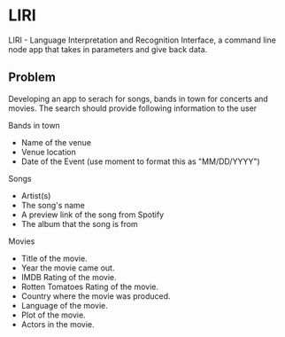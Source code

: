 # LIRI
LIRI - Language Interpretation and Recognition Interface, a command line node app that takes in parameters and give back data.


## Problem
Developing an app to serach for songs, bands in town for concerts and movies. 
The search should provide following information to the user

Bands in town 
* Name of the venue
* Venue location
* Date of the Event (use moment to format this as "MM/DD/YYYY")

Songs
* Artist(s)
* The song's name
* A preview link of the song from Spotify
* The album that the song is from

Movies
  * Title of the movie.
  * Year the movie came out.
  * IMDB Rating of the movie.
  * Rotten Tomatoes Rating of the movie.
  * Country where the movie was produced.
  * Language of the movie.
  * Plot of the movie.
  * Actors in the movie.

